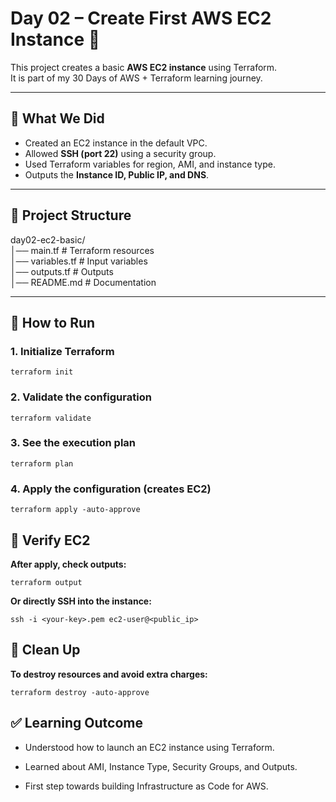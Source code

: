 # Day 02 – Create First AWS EC2 Instance 🚀

This project creates a basic **AWS EC2 instance** using Terraform.  
It is part of my 30 Days of AWS + Terraform learning journey.  

---

## 🔹 What We Did
- Created an EC2 instance in the default VPC.  
- Allowed **SSH (port 22)** using a security group.  
- Used Terraform variables for region, AMI, and instance type.  
- Outputs the **Instance ID, Public IP, and DNS**.  

---

## 📂 Project Structure
day02-ec2-basic/  
│── main.tf # Terraform resources  
│── variables.tf # Input variables  
│── outputs.tf # Outputs  
│── README.md # Documentation

---

## 🔹 How to Run
### 1. Initialize Terraform
`terraform init`   
### 2. Validate the configuration
`terraform validate`  
### 3. See the execution plan
`terraform plan`   
### 4. Apply the configuration (creates EC2)   
`terraform apply -auto-approve`  
## 🔹 Verify EC2
**After apply, check outputs:**    
 
`terraform output`  

**Or directly SSH into the instance:**  

`ssh -i <your-key>.pem ec2-user@<public_ip>`  
## 🔹 Clean Up
**To destroy resources and avoid extra charges:**  
 
`terraform destroy -auto-approve`  
## ✅ Learning Outcome
* Understood how to launch an EC2 instance using Terraform.

* Learned about AMI, Instance Type, Security Groups, and Outputs.

* First step towards building Infrastructure as Code for AWS.